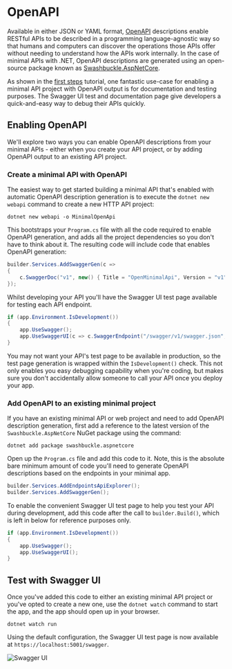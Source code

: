 # OpenAPI

Available in either JSON or YAML format, [OpenAPI](https://swagger.io/specification/) descriptions enable RESTful APIs to be described in a programming language-agnostic way so that humans and computers can discover the operations those APIs offer without needing to understand how the APIs work internally. In the case of minimal APIs with .NET, OpenAPI descriptions are generated using an open-source package known as [Swashbuckle.AspNetCore](https://www.nuget.org/packages/Swashbuckle.AspNetCore/). 

As shown in the [first steps](/tutorial/first-steps.html#interactive-api-docs) tutorial, one fantastic use-case for enabling a minimal API project with OpenAPI output is for documentation and testing purposes. The Swagger UI test and documentation page give developers a quick-and-easy way to debug their APIs quickly. 

## Enabling OpenAPI

We'll explore two ways you can enable OpenAPI descriptions from your minimal APIs - either when you create your API project, or by adding OpenAPI output to an existing API project.

### Create a minimal API with OpenAPI

The easiest way to get started building a minimal API that's enabled with automatic OpenAPI description generation is to execute the `dotnet new webapi` command to create a new HTTP API project:

```
dotnet new webapi -o MinimalOpenApi
```

This bootstraps your `Program.cs` file with all the code required to enable OpenAPI generation, and adds all the project dependencies so you don't have to think about it. The resulting code will include code that enables OpenAPI generation:

```csharp
builder.Services.AddSwaggerGen(c =>
{
    c.SwaggerDoc("v1", new() { Title = "OpenMinimalApi", Version = "v1" });
});
```

Whilst developing your API you'll have the Swagger UI test page available for testing each API endpoint. 

```csharp
if (app.Environment.IsDevelopment())
{
    app.UseSwagger();
    app.UseSwaggerUI(c => c.SwaggerEndpoint("/swagger/v1/swagger.json", "OpenMinimalApi v1"));
}
```

You may not want your API's test page to be available in production, so the test page generation is wrapped within the `IsDevelopment()` check. This not only enables you easy debugging capability when you're coding, but makes sure you don't accidentally allow someone to call your API once you deploy your app. 

### Add OpenAPI to an existing minimal project

If you have an existing minimal API or web project and need to add OpenAPI description generation, first add a reference to the latest version of the `Swashbuckle.AspNetCore` NuGet package using the command:

```
dotnet add package swashbuckle.aspnetcore
```

Open up the `Program.cs` file and add this code to it. Note, this is the absolute bare minimum amount of code you'll need to generate OpenAPI descriptions based on the endpoints in your minimal app.

```csharp
builder.Services.AddEndpointsApiExplorer();
builder.Services.AddSwaggerGen();
```

To enable the convenient Swagger UI test page to help you test your API during development, add this code after the call to `builder.Build()`, which is left in below for reference purposes only. 

```csharp
if (app.Environment.IsDevelopment())
{
    app.UseSwagger();
    app.UseSwaggerUI();
}
```

## Test with Swagger UI

Once you've added this code to either an existing minimal API project or you've opted to create a new one, use the `dotnet watch` command to start the app, and the app should open up in your browser. 

```
dotnet watch run
```

Using the default configuration, the Swagger UI test page is now available at `https://localhost:5001/swagger`. 

![Swagger UI](https://github.com/bradygaster/minimal-apis.github.io/blob/bradyg/openapi-doc/src/.vuepress/public/openapi/swagger-ui.png?raw=true)


